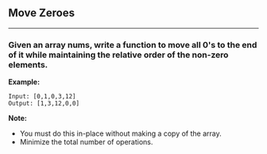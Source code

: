 ## Move Zeroes
----------------------------------------

### Given an array nums, write a function to move all 0's to the end of it while maintaining the relative order of the non-zero elements.


**Example:**
```
Input: [0,1,0,3,12]
Output: [1,3,12,0,0]

```
**Note:**

- You must do this in-place without making a copy of the array.
- Minimize the total number of operations.